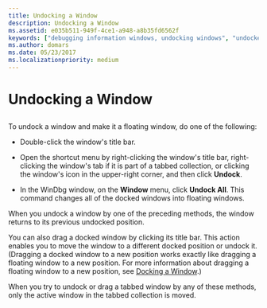 ```yaml
---
title: Undocking a Window
description: Undocking a Window
ms.assetid: e035b511-949f-4ce1-a948-a8b35fd6562f
keywords: ["debugging information windows, undocking windows", "undocked windows", "undocking windows"]
ms.author: domars
ms.date: 05/23/2017
ms.localizationpriority: medium
---
```


# Undocking a Window


## <span id="ddk_undocking_a_window_dbg"></span><span id="DDK_UNDOCKING_A_WINDOW_DBG"></span>


To undock a window and make it a floating window, do one of the following:

-   Double-click the window's title bar.

-   Open the shortcut menu by right-clicking the window's title bar, right-clicking the window's tab if it is part of a tabbed collection, or clicking the window's icon in the upper-right corner, and then click **Undock**.

-   In the WinDbg window, on the **Window** menu, click **Undock All**. This command changes all of the docked windows into floating windows.

When you undock a window by one of the preceding methods, the window returns to its previous undocked position.

You can also drag a docked window by clicking its title bar. This action enables you to move the window to a different docked position or undock it. (Dragging a docked window to a new position works exactly like dragging a floating window to a new position. For more information about dragging a floating window to a new position, see [Docking a Window](docking-a-window.md).)

When you try to undock or drag a tabbed window by any of these methods, only the active window in the tabbed collection is moved.

 

 





